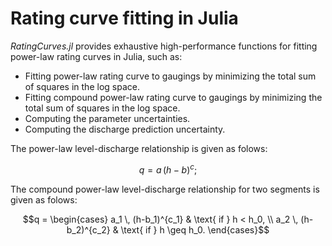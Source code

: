 

# Rating curve fitting in Julia

*RatingCurves.jl* provides exhaustive high-performance functions for fitting power-law rating curves in Julia, such as:
* Fitting power-law rating curve to gaugings by minimizing the total sum of squares in the log space.
* Fitting compound power-law rating curve to gaugings by minimizing the total sum of squares in the log space.
* Computing the parameter uncertainties.
* Computing the discharge prediction uncertainty.


The power-law level-discharge relationship is given as folows:
```math
q = a \, (h-b)^c;
```

The compound power-law level-discharge relationship for two segments is given as folows:
```math
q = \begin{cases}
a_1 \, (h-b_1)^{c_1} & \text{ if  } h < h_0, \\
a_2 \, (h-b_2)^{c_2} & \text{ if  } h \geq h_0.
\end{cases}
```